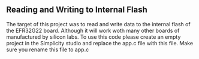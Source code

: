 <h2>Reading and Writing to Internal Flash</h2>
The target of this project was to read and write data to the internal flash of the EFR32G22 board. Although it will work woth many other boards of manufactured by silicon labs. To use this code please create an empty project in the Simplicity studio and replace the app.c file with this file. Make sure you rename this file to app.c
